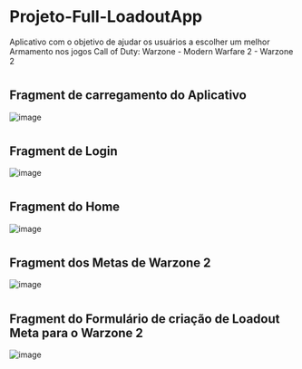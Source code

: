 # Projeto-Full-LoadoutApp
Aplicativo com o objetivo de ajudar os usuários a escolher um melhor Armamento nos jogos Call of Duty: Warzone - Modern Warfare 2 - Warzone 2
#


## Fragment de carregamento do Aplicativo
![image](https://user-images.githubusercontent.com/62159849/197929813-55497be0-9ec6-4d4a-ad4a-cae6ed2b27db.png)
#

## Fragment de Login
![image](https://user-images.githubusercontent.com/62159849/197929967-54fba3eb-5731-4aeb-b992-db37ac607c72.png)
#

## Fragment do Home
![image](https://user-images.githubusercontent.com/62159849/197930397-f42f9449-d1a6-4224-8512-cba2e6d3de64.png)
#

## Fragment dos Metas de Warzone 2
![image](https://user-images.githubusercontent.com/62159849/197930550-daaf5a67-387b-4b43-bcf8-3fca632bc4dc.png)
#

## Fragment do Formulário de criação de Loadout Meta para o Warzone 2
![image](https://user-images.githubusercontent.com/62159849/197931009-f68ed4c1-f1c1-4bd0-9cd7-9ca24f7699f1.png)
#

